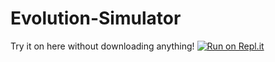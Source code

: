 # Evolution-Simulator

Try it on here without downloading anything!
[![Run on Repl.it](https://repl.it/badge/github/Foudre-1/Evolution-Simulator)](https://repl.it/github/Foudre-1/Evolution-Simulator)
